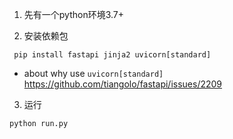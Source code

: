 1. 先有一个python环境3.7+


2. 安装依赖包

```shell
 pip install fastapi jinja2 uvicorn[standard]
```

- about why use `uvicorn[standard]` https://github.com/tiangolo/fastapi/issues/2209

3. 运行
```shell
python run.py
```

